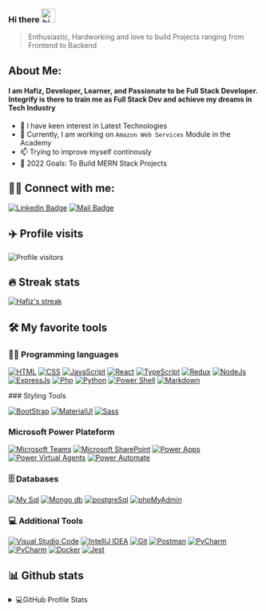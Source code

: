 ### Hi there <img src="https://user-images.githubusercontent.com/1303154/88677602-1635ba80-d120-11ea-84d8-d263ba5fc3c0.gif" width="28px" height="28px" alt="hi">

> Enthusiastic, Hardworking and love to build Projects ranging from Frontend to Backend

## About Me:

#### I am Hafiz, Developer, Learner, and Passionate to be Full Stack Developer. Integrify is there to train me as Full Stack Dev and achieve my dreams in Tech Industry

- 👀 I have keen interest in Latest Technologies
- 🌱 Currently, I am working on `Amazon Web Services` Module in the Academy
- 📫 Trying to improve myself continously
- 🥅 2022 Goals: To Build MERN Stack Projects

## 🙋‍♂️ Connect with me:

[![Linkedin Badge](https://img.shields.io/badge/-LinkedIn-0e76a8?style=flat&labelColor=0e76a8&logo=linkedin&logoColor=white)](https://www.linkedin.com/in/hafiz-javid-6a0810225/) [![Mail Badge](https://img.shields.io/badge/-Gmail-c0392b?style=flat&labelColor=c0392b&logo=gmail&logoColor=white)](mailto:hafizjavid471@gmail.com)

## :airplane: Profile visits

![Profile visitors](https://visitor-badge.glitch.me/badge?page_id=hafizkh.hafizkh&left_color=green&right_color=blue)
<br />

## 🔥 Streak stats

<p align="left">
  <a href="https://github.com/hafizkh/github-readme-streak-stats">
    <img title="🔥 Get streak stats for your profile at git.io/streak-stats" alt="Hafiz's streak" src="https://github-readme-streak-stats.herokuapp.com?user=hafizkh&theme=monokai-metallian&hide_border=true"/>
  </a>
</p>

## 🛠️ My favorite tools

### 👨‍💻 Programming languages

<p>
    <a href="#"><img alt="HTML" src="https://img.shields.io/badge/HTML%20-%23E34F26.svg?logo=html5&logoColor=white"></a>
    <a href="#"><img alt="CSS" src="https://img.shields.io/badge/CSS%20-%231572B6.svg?logo=css3&logoColor=white"></a>
    <a href="#"><img alt="JavaScript" src="https://img.shields.io/badge/JavaScript%20-F7DF1E.svg?logo=javascript&logoColor=black"></a>
    <a href="#"><img alt="React" src="https://img.shields.io/badge/React%20-61DAFB.svg?logo=react&logoColor=white"></a>
    <a href="#"><img alt="TypeScript" src="https://img.shields.io/badge/TypeScript%20-3178C6.svg?logo=typescript&logoColor=white"></a>
    <a href="#"><img alt="Redux" src="https://img.shields.io/badge/Redux%20-764ABC.svg?logo=Redux&logoColor=white"></a>
    <a href="#"><img alt="NodeJs" src="https://img.shields.io/badge/NodeJs-339933.svg?logo=node.js&logoColor=white"></a>
    <a href="#"><img alt="ExpressJs" src="https://img.shields.io/badge/ExpressJs-000000.svg?logo=express&logoColor=white"></a>
    <a href="#"><img alt="Php" src="https://img.shields.io/badge/PHP-777BB4.svg?logo=php&logoColor=white"></a>
    <a href="#"><img alt="Python" src="https://img.shields.io/badge/Python-3776AB.svg?logo=python&logoColor=white"></a>
    <a href="#"><img alt="Power Shell" src="https://img.shields.io/badge/Power%20Shell%20-5391FE.svg?logo=powerShell&logoColor=white"></a>
    <a href="#"><img alt="Markdown" src="https://img.shields.io/badge/Markdown-000000.svg?logo=markdown&logoColor=white"></a>
    
</p>
### Styling Tools
<p>
  <a href="#"><img alt="BootStrap" src="https://img.shields.io/badge/BootStrap-7952B3.svg?logo=BootStrap&logoColor=white"></a>
  <a href="#"><img alt="MaterialUI" src="https://img.shields.io/badge/Material%20UI%20-007FFF.svg?logo=mui&logoColor=white"></a>
  <a href="#"><img alt="Sass" src="https://img.shields.io/badge/Sass%20-CC6699.svg?logo=sass&logoColor=white"></a>
</p>

### Microsoft Power Plateform

  <p>
    <a href="#"><img alt="Microsoft Teams" src="https://img.shields.io/badge/Microsoft%20Teams%20-6264A7.svg?logo=microsoftTeams&logoColor=white"></a>
    <a href="#"><img alt="Microsoft SharePoint" src="https://img.shields.io/badge/Microsoft%20SharePoint%20-0078D4.svg?logo=microsoftSharePoint&logoColor=white"></a>
    <a href="#"><img alt="Power Apps" src="https://img.shields.io/badge/Power%20Apps%20-742774.svg?logo=powerApps&logoColor=white"></a>
    <a href="#"><img alt="Power Virtual Agents" src="https://img.shields.io/badge/Power%20Virtual%20Agents%20-0B556A.svg?logo=powerAutomate&logoColor=white"></a>
    <a href="#"><img alt="Power Automate" src="https://img.shields.io/badge/Power%20Automate%20-0066FF.svg?logo=powerVirtualAgents&logoColor=white"></a>
</p>

### 🗄️ Databases

<p>
    <a href="#"><img alt="My Sql" src="https://img.shields.io/badge/My_SQL%20-4479A1.svg?logo=mysql&logoColor=white"></a>
    <a href="#"><img alt="Mongo db" src="https://img.shields.io/badge/Mongo_DB%20-47A248.svg?logo=mongodb&logoColor=white"></a>
    <a href="#"><img alt="postgreSql" src="https://img.shields.io/badge/PostgreSQL%20-4169E1.svg?logo=postgresql&logoColor=white"></a>
    <a href="#"><img alt="phpMyAdmin" src="https://img.shields.io/badge/phpMyAdmin%20-6C78AF.svg?logo=phpMyAdmin&logoColor=white"></a>
   
</p>

### 💻 Additional Tools

<p>
    <a href="#"><img alt="Visual Studio Code" src="https://img.shields.io/badge/Visual%20Studio%20Code-0078d7.svg?logo=visual-studio-code&logoColor=white"></a>
    <a href="#"><img alt="IntelliJ IDEA" src="https://img.shields.io/badge/IntelliJ_IDEA-000000.svg?logo=intelliJ-Idea&logoColor=white"></a>
    <a href="#"><img alt="Git" src="https://img.shields.io/badge/Git%20-%23F05033.svg?logo=git&logoColor=white"></a>
    <a href="#"><img alt="Postman" src="https://img.shields.io/badge/Postman-FFDF18.svg?logo=postman&logoColor=white"></a>
    <a href="#"><img alt="PyCharm" src="https://img.shields.io/badge/PyCharm-0078d7.svg?logo=pycharm&logoColor=white"></a>
    <a href="#"><img alt="PyCharm" src="https://img.shields.io/badge/Jira%20software-0052CC.svg?logo=jira-software&logoColor=white"></a>
    <a href="#"><img alt="Docker" src="https://img.shields.io/badge/Docker-2496ED.svg?logo=docker&logoColor=white"></a>
    <a href="#"><img alt="Jest" src="https://img.shields.io/badge/Jest-C21325.svg?logo=jest&logoColor=white"></a>
    
</p>

## 📊 Github stats

<details>
    <summary>💻GitHub Profile Stats</summary>
  <br/>
    <a href="https://github.com/hafizkh/github-readme-stats"><img alt="Hafiz's Github Stats" src="https://github-readme-stats.vercel.app/api?username=hafizkh&show_icons=true&theme=tokyonight" height="192px"/></a>
  <a href="https://github.com/hafizkh/github-readme-stats"><img alt="Hafiz's Top Languages" src="https://github-readme-stats.vercel.app/api/top-langs/?username=hafizkh&layout=compact" height="192px"/></a>
  <br/>
</details>
